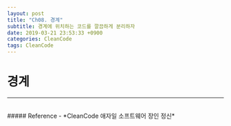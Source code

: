 ```yaml
---
layout: post
title: "Ch08. 경계"
subtitle: 경계에 위치하는 코드를 깔끔하게 분리하자
date: 2019-03-21 23:53:33 +0900
categories: CleanCode
tags: CleanCode
---
```


# 경계
---


<br>
##### Reference
- *CleanCode 애자일 소프트웨어 장인 정신*

